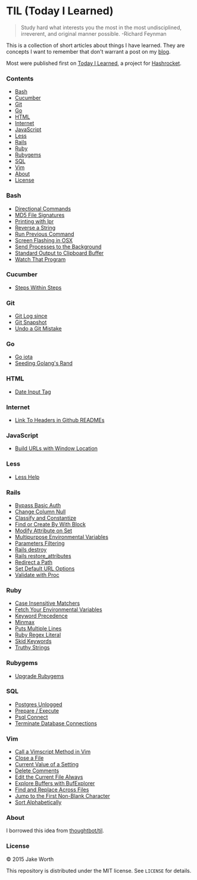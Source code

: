# TIL (Today I Learned)

>Study hard what interests you the most in the most undisciplined, irreverent, and original manner possible. -Richard Feynman

This is a collection of short articles about things I have learned. They are concepts I want to remember that don't warrant a post on my [blog](http://jakeworth.com).

Most were published first on [Today I Learned](http://til.hashrocket.com), a project for [Hashrocket](http://hashrocket.com).

### Contents

- [Bash](#bash)
- [Cucumber](#cucumber)
- [Git](#git)
- [Go](#go)
- [HTML](#html)
- [Internet](#internet)
- [JavaScript](#javascript)
- [Less](#less)
- [Rails](#rails)
- [Ruby](#ruby)
- [Rubygems](#rubygems)
- [SQL](#sql)
- [Vim](#vim)
- [About](#about)
- [License](#license)

### Bash

- [Directional Commands](bash/directional-commands.md)
- [MD5 File Signatures](bash/md5-file-signatures.md)
- [Printing with lpr](bash/printing-with-lpr.md)
- [Reverse a String](bash/reverse-a-string.md)
- [Run Previous Command](bash/run-previous-command.md)
- [Screen Flashing in OSX](bash/screen-flashing-in-osx.md)
- [Send Processes to the Background](bash/send-processes-to-the-background.md)
- [Standard Output to Clipboard Buffer](bash/standard-output-to-clipboard-buffer.md)
- [Watch That Program](bash/watch-that-program.md)

### Cucumber

- [Steps Within Steps](cucumber/steps-within-steps.md)

### Git

- [Git Log since](git/git-log-since.md)
- [Git Snapshot](git/git-snapshot.md)
- [Undo a Git Mistake](git/undo-a-git-mistake.md)

### Go

- [Go iota](go/go-iota.md)
- [Seeding Golang's Rand](go/seeding-golangs-rand.md)

### HTML

- [Date Input Tag](html/date-input-tag.md)

### Internet

- [Link To Headers in Github READMEs](internet/link-to-headers-in-github-readmes.md)

### JavaScript

- [Build URLs with Window Location](javascript/build-urls-with-window-location.md)

### Less

- [Less Help](less/less-help.md)

### Rails

- [Bypass Basic Auth](rails/bypass-basic-auth.md)
- [Change Column Null](rails/change-column-null.md)
- [Classify and Constantize](rails/classify-and-constantize.md)
- [Find or Create By With Block](rails/find-or-create-by-with-block.md)
- [Modify Attribute on Set](rails/modify-attribute-on-set.md)
- [Multipurpose Environmental Variables](rails/multipurpose-environmental-variables.md)
- [Parameters Filtering](rails/parameters-filtering.md)
- [Rails destroy](rails/rails-destroy.md)
- [Rails restore_attributes](rails/rails-restoreattributes.md)
- [Redirect a Path](rails/redirect-a-path.md)
- [Set Default URL Options](rails/set-default-url-options.md)
- [Validate with Proc](rails/validate-with-proc.md)

### Ruby

- [Case Insensitive Matchers](ruby/case-insensitive-matchers.md)
- [Fetch Your Environmental Variables](ruby/fetch-your-environmental-variables.md)
- [Keyword Precedence](ruby/keyword-precedence.md)
- [Minmax](ruby/minmax.md)
- [Puts Multiple Lines](ruby/puts-multiple-lines.md)
- [Ruby Regex Literal](ruby/ruby-regex-literal.md)
- [Skid Keywords](ruby/skid-keywords.md)
- [Truthy Strings](ruby/truthy-strings.md)

### Rubygems

- [Upgrade Rubygems](rubygems/upgrade-rubygems.md)

### SQL

- [Postgres Unlogged](sql/postgres-unlogged.md)
- [Prepare / Execute](sql/prepare-execute.md)
- [Psql Connect](sql/psql-connect.md)
- [Terminate Database Connections](sql/terminate_database_connections.md)

### Vim

- [Call a Vimscript Method in Vim](vim/call-a-vimscript-method-in-vim.md)
- [Close a File](vim/close-a-file.md)
- [Current Value of a Setting](vim/current-value-of-a-setting.md)
- [Delete Comments](vim/delete-comments.md)
- [Edit the Current File Always](vim/edit-the-current-file-always.md)
- [Explore Buffers with BufExplorer](vim/explore-buffers-with-bufexplorer.md)
- [Find and Replace Across Files](vim/find-and-replace-across-files.md)
- [Jump to the First Non-Blank Character](vim/jump-to-the-first-non-blank-character.md)
- [Sort Alphabetically](vim/sort-alphabetically.md)

### About

I borrowed this idea from
[thoughtbot/til](https://github.com/thoughtbot/til).

### License

&copy; 2015 Jake Worth

This repository is distributed under the MIT license. See `LICENSE` for
details.
